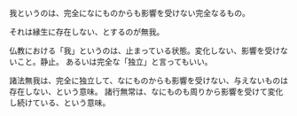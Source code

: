 我というのは、完全になにものからも影響を受けない完全なるもの。

それは縁生に存在しない、とするのが無我。

仏教における「我」というのは、止まっている状態。変化しない、影響を受けないこと。静止。
あるいは完全な「独立」と言ってもいい。

諸法無我は、完全に独立して、なにものからも影響を受けない、与えないものは存在しない、という意味。
諸行無常は、なにものも周りから影響を受けて変化し続けている、という意味。
